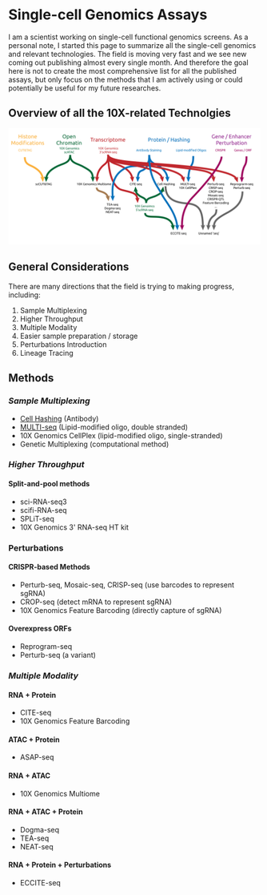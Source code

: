 # Single-cell Genomics Assays

I am a scientist working on single-cell functional genomics screens. As a personal note, I started this page to summarize all the single-cell genomics and relevant technologies. The field is moving very fast and we see new coming out publishing almost every single month. And therefore the goal here is not to create the most comprehensive list for all the published assays, but only focus on the methods that I am actively using or could potentially be useful for my future researches. 

## Overview of all the 10X-related Technolgies

![Technology Overview](/assets/img/All_methods-01.png)

## General Considerations

There are many directions that the field is trying to making progress, including:

1. Sample Multiplexing
2. Higher Throughput
3. Multiple Modality
4. Easier sample preparation / storage
5. Perturbations Introduction
6. Lineage Tracing

## Methods

### *Sample Multiplexing*

- [Cell Hashing](subpages/cell_hashing.md) (Antibody)
- [MULTI-seq](subpages/multiseq.md) (Lipid-modified oligo, double stranded)
- 10X Genomics CellPlex (lipid-modified oligo, single-stranded)
- Genetic Multiplexing (computational method)

### *Higher Throughput*

#### **Split-and-pool methods**

- sci-RNA-seq3
- scifi-RNA-seq
- SPLiT-seq
- 10X Genomics 3' RNA-seq HT kit

### **Perturbations**

#### CRISPR-based Methods

- Perturb-seq, Mosaic-seq, CRISP-seq (use barcodes to represent sgRNA)
- CROP-seq (detect mRNA to represent sgRNA)
- 10X Genomics Feature Barcoding (directly capture of sgRNA)

#### Overexpress ORFs

- Reprogram-seq
- Perturb-seq (a variant)

### *Multiple Modality*

#### **RNA + Protein**

- CITE-seq
- 10X Genomics Feature Barcoding

#### **ATAC +  Protein**

- ASAP-seq

#### **RNA + ATAC**

- 10X Genomics Multiome
  
#### **RNA + ATAC + Protein**

- Dogma-seq
- TEA-seq
- NEAT-seq

#### **RNA + Protein + Perturbations**

- ECCITE-seq
  